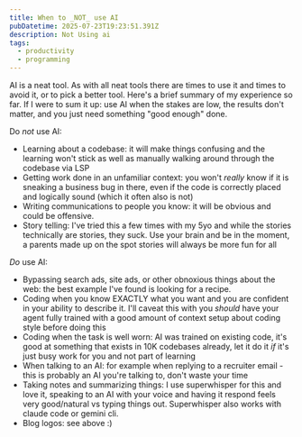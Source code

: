 ```yaml
---
title: When to _NOT_ use AI
pubDatetime: 2025-07-23T19:23:51.391Z
description: Not Using ai
tags: 
  - productivity
  - programming
---
```


AI is a neat tool. As with all neat tools there are times to use it and times to
avoid it, or to pick a better tool. Here's a brief summary of my experience so
far. If I were to sum it up: use AI when the stakes are low, the results don't
matter, and you just need something "good enough" done.

Do _not_ use AI:

- Learning about a codebase: it will make things confusing and the learning
    won't stick as well as manually walking around through the codebase via LSP
- Getting work done in an unfamiliar context: you won't _really_ know if it
    is sneaking a business bug in there, even if the code is correctly placed
    and logically sound (which it often also is not)
- Writing communications to people you know: it will be obvious and could be
    offensive.
- Story telling: I've tried this a few times with my 5yo and while the stories
    technically are stories, they suck. Use your brain and be in the moment,
    a parents made up on the spot stories will always be more fun for all

_Do_ use AI:

- Bypassing search ads, site ads, or other obnoxious things about the web:
    the best example I've found is looking for a recipe. 
- Coding when you know EXACTLY what you want and you are confident in your
    ability to describe it. I'll caveat this with you _should_ have your agent
    fully trained with a good amount of context setup about coding style before
    doing this
- Coding when the task is well worn: AI was trained on existing code, it's good
    at something that exists in 10K codebases already, let it do it _if_ it's
    just busy work for you and not part of learning
- When talking to an AI: for example when replying to a recruiter email - this
    is probably an AI you're talking to, don't waste your time
- Taking notes and summarizing things: I use superwhisper for this and love
    it, speaking to an AI with your voice and having it respond feels very
    good/natural vs typing things out. Superwhisper also works with claude code
    or gemini cli.
- Blog logos: see above :)
